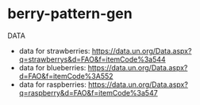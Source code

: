 # berry-pattern-gen
DATA
- data for strawberries: https://data.un.org/Data.aspx?q=strawberrys&d=FAO&f=itemCode%3a544
- data for blueberries: https://data.un.org/Data.aspx?d=FAO&f=itemCode%3A552
- data for raspberries: https://data.un.org/Data.aspx?q=raspberry&d=FAO&f=itemCode%3a547
